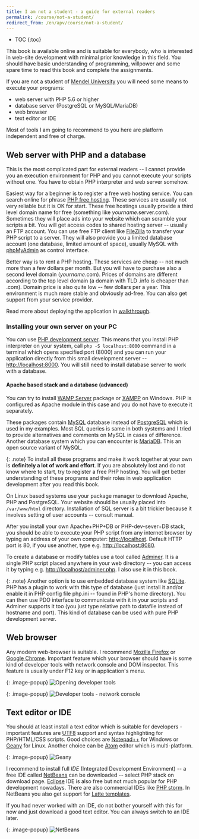 ```yaml
---
title: I am not a student - a guide for external readers
permalink: /course/not-a-student/
redirect_from: /en/apv/course/not-a-student/
---
```


* TOC
{:toc}

This book is available online and is suitable for everybody, who is interested in web-site development with
minimal prior knowledge in this field. You should have basic understanding of programming, willpower and some
spare time to read this book and complete the assignments.

If you are not a student of [Mendel University](http://www.mendelu.cz) you will need some means to execute
your programs:

- web server with PHP 5.6 or higher
- database server (PostgreSQL or MySQL/MariaDB)
- web browser
- text editor or IDE

Most of tools I am going to recommend to you here are platform independent and free of charge.

## Web server with PHP and a database
This is the most complicated part for external readers -- I cannot provide you an execution environment for
PHP and you cannot execute your scripts without one. You have to obtain PHP interpreter and web server somehow.

Easiest way for a beginner is to register a free web hosting service. You can search online for phrase
[PHP free hosting](https://www.google.com/search?q=php+free+hosting). These services are usually not very
reliable but it is OK for start. These free hostings usually provide a third level domain name for free
(something like *yourname*.server.com). Sometimes they will place ads into your website which can scramble
your scripts a bit. You will get access codes to shared hosting server -- usually an FTP account. You can use
free FTP client like [FileZilla](https://filezilla-project.org/) to transfer your PHP script to a server.
They will also provide you a limited database account (one database, limited amount of space), usually MySQL
with [phpMyAdmin](https://www.phpmyadmin.net/) as control interface.

Better way is to rent a PHP hosting. These services are cheap -- not much more than a few dollars per month.
But you will have to purchase also a second level domain (*yourname*.com). Prices of domains are different
according to the top level domain (a domain with TLD .info is cheaper than .com). Domain price is also quite
low -- few dollars per a year. This environment is much more stable and obviously ad-free. You can also get
support from your service provider.

Read more about deploying the application in [walkthrough](/walkthrough-slim/beginning/).

### Installing your own server on your PC
You can use [PHP development server](http://php.net/manual/en/features.commandline.webserver.php). This means that
you install PHP interpreter on your system, call `php -S localhost:8000` command in a terminal which opens specified
port (8000) and you can run your application directly from this small development server -- [http://localhost:8000](http://localhost:8000).
You will still need to install database server to work with a database.

#### Apache based stack and a database (advanced)
You can try to install [WAMP Server](https://www.wampserver.com/en/) package or [XAMPP](https://www.apachefriends.org)
on Windows. PHP is configured as Apache module in this case and you do not have to execute it separately.

These packages contain [MySQL](https://www.mysql.com/) database instead of [PostgreSQL](https://www.postgresql.org/)
which is used in my examples. Most SQL queries is same in both systems and I tried to provide alternatives
and comments on MySQL in cases of difference. Another database system which you can encounter is
[MariaDB](https://mariadb.org/). This an open source variant of MySQL.

{: .note}
To install all these programs and make it work together at your own is **definitely a lot of work and effort**.
If you are absolutely lost and do not know where to start, try to register a free PHP hosting. You will get
better understanding of these programs and their roles in web application development after you read this book.

On Linux based systems use your package manager to download Apache, PHP and PostgreSQL. Your website should be
usually placed into `/var/www/html` directory. Installation of SQL server is a bit trickier because it
involves setting of user accounts -- consult manual.

After you install your own Apache+PHP+DB or PHP-dev-sever+DB stack, you should be able to execute your PHP script
from any internet browser by typing an address of your own computer: [http://localhost](http://localhost).
Default HTTP port is 80, if you use another, type e.g. [http://localhost:8080](http://localhost:8080).

To create a database or modify tables use a tool called [Adminer](https://www.adminer.org/). It is a single PHP
script placed anywhere in your web directory -- you can access it by typing e.g. [http://localhost/adminer.php](http://localhost/adminer.php).
I also use it in this book.

{: .note}
Another option is to use embedded database system like [SQLite](https://sqlite.org/). PHP has a plugin to work
with this type of database (just install it and/or enable it in PHP config file php.ini -- found in PHP's home directory).
You can then use PDO interface to communicate with it in your scripts and Adminer supports it too (you
just type relative path to datafile instead of hostname and port). This kind of database can be used with pure PHP
development server.

## Web browser
Any modern web-browser is suitable. I recommend [Mozilla Firefox](https://www.mozilla.org/en-US/firefox/new/) or
[Google Chrome](https://www.google.com/chrome/). Important feature which your browser should have is some kind of
developer tools with network console and DOM inspector. This feature is usually under F12 key or in application's
menu.

{: .image-popup}
![Opening developer tools](/course/developer-tools-open.png)

{: .image-popup}
![Developer tools - network console](/course/developer-tools.png)

## Text editor or IDE
You should at least install a text editor which is suitable for developers - important features are
[UTF8](https://en.wikipedia.org/wiki/UTF-8) support and syntax highlighting for PHP/HTML/CSS scripts.
Good choices are [Notepad++](https://notepad-plus-plus.org/) for Windows or [Geany](https://www.geany.org/)
for Linux. Another choice can be [Atom](https://atom.io/) editor which is multi-platform.

{: .image-popup}
![Geany](/course/geany.png)

I recommend to install full *IDE* (Integrated Development Environment) -- a free IDE called
[NetBeans](https://netbeans.apache.org/download/index.html) can be downloaded -- select PHP stack on download page.
[Eclipse](http://www.eclipse.org) IDE is also free but not much popular for PHP development
nowadays. There are also commercial IDEs like [PHP storm](https://www.jetbrains.com/phpstorm/).
In NetBeans you also get support for [Latte templates](/walkthrough/templates/).

If you had never worked with an IDE, do not bother yourself with this for now and just download a
good text editor. You can always switch to an IDE later.

{: .image-popup}
![NetBeans](/course/netbeans.png)
